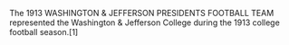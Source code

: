 The 1913 WASHINGTON & JEFFERSON PRESIDENTS FOOTBALL TEAM represented the Washington & Jefferson College during the 1913 college football season.[1]
